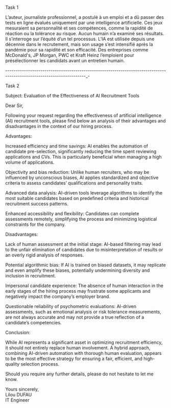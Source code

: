 Task 1 

L’auteur, journaliste professionnel, a postulé à un emploi et a dû passer des tests en ligne évalués uniquement par une intelligence artificielle. Ces jeux mesuraient sa personnalité et ses compétences, comme la rapidité de réaction ou la tolérance au risque. Aucun humain n’a examiné ses résultats. Il s’interroge sur l’équité d’un tel processus. L’IA est utilisée depuis une décennie dans le recrutement, mais son usage s’est intensifié après la pandémie pour sa rapidité et son efficacité. Des entreprises comme McDonald's, JP Morgan, PWC et Kraft Heinz l’emploient pour présélectionner les candidats avant un entretien humain.



-_-_-_-_-_-_-_-_-_-_-_-_-_-_-_-_-_-_-_-_-_-_-_-_-_-_-_-_-_-_-_-_-_-_-_-_-_-_-_-_-_-_-_-_-_-_-_-_-_-_-_-_-_-_-_-_-_-_-_-_-_-_-_-_-_-_-_-_-_-_-_-_-_-_-_-_-_-_-_-_-_-_-_-_-_-_-_-_-_-_-_-_-_-_-_-_-_-_-_-_-_-_-_-_-_-_-_-_-_-_-_-_-_-_-_-_-_-

Task 2

Subject: Evaluation of the Effectiveness of AI Recruitment Tools

Dear Sir,  

Following your request regarding the effectiveness of artificial intelligence (AI) recruitment tools, please find below an analysis of their advantages and disadvantages in the context of our hiring process.  

Advantages:

Increased efficiency and time savings: AI enables the automation of candidate pre-selection, significantly reducing the time spent reviewing applications and CVs. This is particularly beneficial when managing a high volume of applications.  

Objectivity and bias reduction: Unlike human recruiters, who may be influenced by unconscious biases, AI applies standardized and objective criteria to assess candidates’ qualifications and personality traits.  

Advanced data analysis: AI-driven tools leverage algorithms to identify the most suitable candidates based on predefined criteria and historical recruitment success patterns.  

Enhanced accessibility and flexibility: Candidates can complete assessments remotely, simplifying the process and minimizing logistical constraints for the company.  

Disadvantages:

Lack of human assessment at the initial stage: AI-based filtering may lead to the unfair elimination of candidates due to misinterpretation of results or an overly rigid analysis of responses.  

Potential algorithmic bias: If AI is trained on biased datasets, it may replicate and even amplify these biases, potentially undermining diversity and inclusion in recruitment.  

Impersonal candidate experience: The absence of human interaction in the early stages of the hiring process may frustrate some applicants and negatively impact the company’s employer brand.  

Questionable reliability of psychometric evaluations: AI-driven assessments, such as emotional analysis or risk tolerance measurements, are not always accurate and may not provide a true reflection of a candidate’s competencies.  

Conclusion:

While AI represents a significant asset in optimizing recruitment efficiency, it should not entirely replace human involvement. A hybrid approach, combining AI-driven automation with thorough human evaluation, appears to be the most effective strategy for ensuring a fair, efficient, and high-quality selection process.  

Should you require any further details, please do not hesitate to let me know.  

Yours sincerely,  
Lilou DUFAU  
IT Engineer